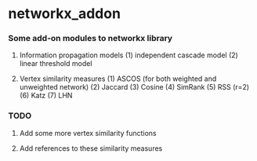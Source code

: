 networkx_addon
==============

### Some add-on modules to networkx library

1. Information propagation models
  (1) independent cascade model
  (2) linear threshold model

2. Vertex similarity measures
  (1) ASCOS (for both weighted and unweighted network)
  (2) Jaccard
  (3) Cosine
  (4) SimRank
  (5) RSS (r=2)
  (6) Katz
  (7) LHN

### TODO

1. Add some more vertex similarity functions

2. Add references to these similarity measures


